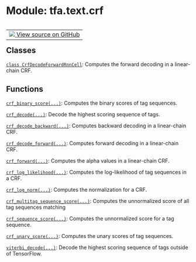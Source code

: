 <div itemscope itemtype="http://developers.google.com/ReferenceObject">
<meta itemprop="name" content="tfa.text.crf" />
<meta itemprop="path" content="Stable" />
</div>

# Module: tfa.text.crf


<table class="tfo-notebook-buttons tfo-api" align="left">

<td>
  <a target="_blank" href="https://github.com/tensorflow/addons/tree/r0.7/tensorflow_addons/text/crf.py">
    <img src="https://www.tensorflow.org/images/GitHub-Mark-32px.png" />
    View source on GitHub
  </a>
</td></table>







## Classes

[`class CrfDecodeForwardRnnCell`](../../tfa/text/crf/CrfDecodeForwardRnnCell.md): Computes the forward decoding in a linear-chain CRF.

## Functions

[`crf_binary_score(...)`](../../tfa/text/crf_binary_score.md): Computes the binary scores of tag sequences.

[`crf_decode(...)`](../../tfa/text/crf_decode.md): Decode the highest scoring sequence of tags.

[`crf_decode_backward(...)`](../../tfa/text/crf_decode_backward.md): Computes backward decoding in a linear-chain CRF.

[`crf_decode_forward(...)`](../../tfa/text/crf_decode_forward.md): Computes forward decoding in a linear-chain CRF.

[`crf_forward(...)`](../../tfa/text/crf_forward.md): Computes the alpha values in a linear-chain CRF.

[`crf_log_likelihood(...)`](../../tfa/text/crf_log_likelihood.md): Computes the log-likelihood of tag sequences in a CRF.

[`crf_log_norm(...)`](../../tfa/text/crf_log_norm.md): Computes the normalization for a CRF.

[`crf_multitag_sequence_score(...)`](../../tfa/text/crf_multitag_sequence_score.md): Computes the unnormalized score of all tag sequences matching

[`crf_sequence_score(...)`](../../tfa/text/crf_sequence_score.md): Computes the unnormalized score for a tag sequence.

[`crf_unary_score(...)`](../../tfa/text/crf_unary_score.md): Computes the unary scores of tag sequences.

[`viterbi_decode(...)`](../../tfa/text/viterbi_decode.md): Decode the highest scoring sequence of tags outside of TensorFlow.



